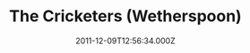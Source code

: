 ---
date: 2011-12-09T12:56:34.000Z
title: The Cricketers (Wetherspoon)
latitude: 52.05954837413491
longitude: 1.1548002366624204
url: http://www.jdwetherspoon.co.uk
category: checkin
---
